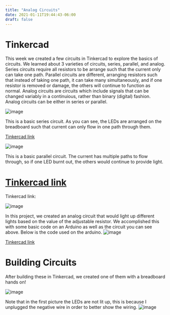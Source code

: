 ```yaml
---
title: "Analog Circuits"
date: 2021-01-11T19:44:43-06:00
draft: false
---
```


# Tinkercad
This week we created a few circuits in Tinkercad to explore the basics of circuits. We learned about 3 varieties of circuits, series, parallel, and analog. Series circuits require all resistors to be arrange such that the current only can take one path. Parallel circuits are different, arranging resistors such that instead of taking one path, it can take many simultaneously, and if one resistor is removed or damage, the others will continue to function as normal. Analog circuits are circuits which include signals that can be changed variably in a continuious, rather than binary (digital) fashion. Analog circuits can be either in series or parallel.

![image](../images/series.png)

This is a basic series circuit. As you can see, the LEDs are arranged on the breadboard such that current can only flow in one path through them.

[Tinkercad link](https://www.tinkercad.com/things/iTgSzZUdWof-terrific-tumelo/editel?tenant=circuits)

![image](../images/paralle.png)

This is a basic parallel circuit. The current has multiple paths to flow through, so if one LED burnt out, the others would continue to provide light.


[Tinkercad link](https://www.tinkercad.com/things/clRP9Yy7Rd2-stunning-bombul/editel)
=======
Tinkercad link:

![image](../images/stoplight.png)

In this project, we created an analog circuit that would light up different lights based on the value of the adjustable resistor. We accomplished this with some basic code on an Arduino as well as the circuit you can see above. Below is the code used on the arduino.
![image](../images/stoplightcode.png)


[Tinkercad link](https://www.tinkercad.com/things/aLr1blAbi39-incredible-gogo/editel)




# Building Circuits
After building these in Tinkercad, we created one of them with a breadboard hands on!

![image](../images/paralleltop.jpg)

Note that in the first picture the LEDs are not lit up, this is because I unplugged the negative wire in order to better show the wiring.
![image](../images/parallelside.jpg)

